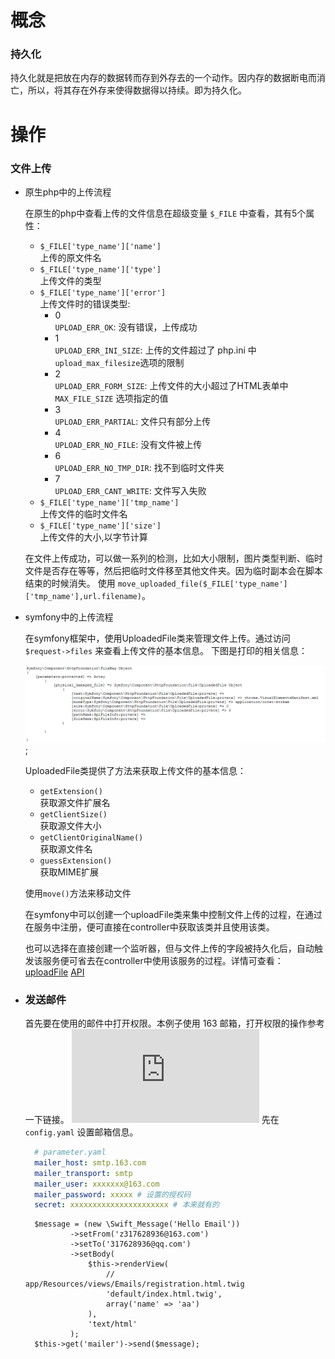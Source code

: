 # 概念
  
  ### 持久化 

  持久化就是把放在内存的数据转而存到外存去的一个动作。因内存的数据断电而消亡，所以，将其存在外存来使得数据得以持续。即为持久化。

# 操作

  ### 文件上传
    
  - 原生php中的上传流程
  
    在原生的php中查看上传的文件信息在超级变量
    `$_FILE` 中查看，其有5个属性：
     - `$_FILE['type_name']['name']`    
        上传的原文件名 
     - `$_FILE['type_name']['type']`  
        上传文件的类型
     - `$_FILE['type_name']['error']`  
        上传文件时的错误类型:
          - 0  
          `UPLOAD_ERR_OK`: 没有错误，上传成功
          - 1  
          `UPLOAD_ERR_INI_SIZE`: 上传的文件超过了 php.ini 中`upload_max_filesize`选项的限制
          - 2  
          `UPLOAD_ERR_FORM_SIZE`: 上传文件的大小超过了HTML表单中 `MAX_FILE_SIZE` 选项指定的值
          - 3  
          `UPLOAD_ERR_PARTIAL`: 文件只有部分上传
          - 4  
          `UPLOAD_ERR_NO_FILE`: 没有文件被上传
          - 6  
          `UPLOAD_ERR_NO_TMP_DIR`: 找不到临时文件夹
          - 7  
          `UPLOAD_ERR_CANT_WRITE`: 文件写入失败
     - `$_FILE['type_name']['tmp_name']`  
        上传文件的临时文件名
     - `$_FILE['type_name']['size']`  
        上传文件的大小,以字节计算

    在文件上传成功，可以做一系列的检测，比如大小限制，图片类型判断、临时文件是否存在等等，然后把临时文件移至其他文件夹。因为临时副本会在脚本结束的时候消失。
    使用 `move_uploaded_file($_FILE['type_name']['tmp_name'],url.filename)`。

  - symfony中的上传流程 
    
    在symfony框架中，使用UploadedFile类来管理文件上传。通过访问 `$request->files` 来查看上传文件的基本信息。
    下图是打印的相关信息：

    ![](image/symfony_upload_file.png);

    UploadedFile类提供了方法来获取上传文件的基本信息：
      - `getExtension()`   
        获取源文件扩展名
      - `getClientSize()`  
        获取源文件大小
      - `getClientOriginalName()`  
        获取源文件名
      - `guessExtension()`  
        获取MIME扩展

    使用`move()`方法来移动文件

    在symfony中可以创建一个uploadFile类来集中控制文件上传的过程，在通过在服务中注册，便可直接在controller中获取该类并且使用该类。

    也可以选择在直接创建一个监听器，但与文件上传的字段被持久化后，自动触发该服务便可省去在controller中使用该服务的过程。详情可查看：[uploadFile](http://www.symfonychina.com/doc/current/controller/upload_file.html) [API](http://api.symfony.com/3.1/Symfony/Component/HttpFoundation/File/UploadedFile.html)


  - ### 发送邮件
    首先要在使用的邮件中打开权限。本例子使用 163 邮箱，打开权限的操作参考一下链接。
    ![163邮箱如何开启POP3/SMTP/IMAP服务？](http://help.163.com/10/0312/13/61J0LI3200752CLQ.html)
    先在 `config.yaml` 设置邮箱信息。

    ```yaml
      # parameter.yaml
      mailer_host: smtp.163.com
      mailer_transport: smtp
      mailer_user: xxxxxxx@163.com
      mailer_password: xxxxx # 设置的授权码
      secret: xxxxxxxxxxxxxxxxxxxxxx # 本来就有的
    ```

    ```
      $message = (new \Swift_Message('Hello Email'))
              ->setFrom('z317628936@163.com')
              ->setTo('317628936@qq.com')
              ->setBody(
                  $this->renderView(
                      // app/Resources/views/Emails/registration.html.twig
                      'default/index.html.twig',
                      array('name' => 'aa')
                  ),
                  'text/html'
              );
      $this->get('mailer')->send($message);
    ```